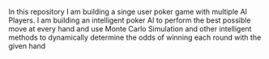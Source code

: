 In this repository I am building a singe user poker game with multiple AI Players. I am building an intelligent poker AI to perform the best possible move at every hand and use Monte Carlo Simulation and other intelligent methods to dynamically determine the odds of winning each round with the given hand
